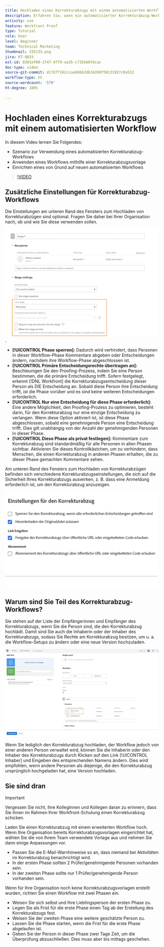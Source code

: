 ```yaml
---
title: Hochladen eines Korrekturabzugs mit einem automatisierten Workflow
description: Erfahren Sie, wann ein automatisierter Korrekturabzug-Workflow verwendet werden sollte, wie ein Workflow mit einer Korrekturabzugsvorlage angewendet werden kann und wie ein automatisierter Workflow von Grund auf neu eingerichtet wird.
activity: use
feature: Workfront Proof
type: Tutorial
role: User
level: Beginner
team: Technical Marketing
thumbnail: 335133.png
jira: KT-8833
exl-id: 8301ef00-1f47-4779-aa35-c735b66fdcac
doc-type: video
source-git-commit: d17df7162ccaab6b62db34209f50131927c0a532
workflow-type: ht
source-wordcount: '579'
ht-degree: 100%

---
```


# Hochladen eines Korrekturabzugs mit einem automatisierten Workflow

In diesem Video lernen Sie Folgendes:

* Szenario zur Verwendung eines automatisierten Korrekturabzug-Workflows
* Anwenden eines Workflows mithilfe einer Korrekturabzugsvorlage
* Einrichten eines von Grund auf neuen automatisierten Workflows

>[!VIDEO](https://video.tv.adobe.com/v/335133/?quality=12&learn=on&enablevpops)



## Zusätzliche Einstellungen für Korrekturabzug-Workflows

Die Einstellungen am unteren Rand des Fensters zum Hochladen von Korrekturabzügen sind optional. Fragen Sie daher bei Ihrer Organisation nach, ob und wie Sie diese verwenden sollen.

![Ein Bild des Fensters [!UICONTROL Neuer Korrekturabzug] mit hervorgehobenen [!UICONTROL Abschnitts-Einstellungen]](assets/additional-proof-workflow-settings.png).

* **[!UICONTROL Phase sperren]:** Dadurch wird verhindert, dass Personen in dieser Workflow-Phase Kommentare abgeben oder Entscheidungen ändern, nachdem ihre Workflow-Phase abgeschlossen ist.
* **[!UICONTROL Primäre Entscheidungsrechte übertragen an]:** Beschleunigen Sie den Proofing-Prozess, indem Sie eine Person bestimmen, die die primäre Entscheidung trifft. Sofern festgelegt, erkennt [!DNL Workfront] die Korrekturabzugsentscheidung dieser Person als DIE Entscheidung an. Sobald diese Person ihre Entscheidung trifft, ist die Phase vorüber und es sind keine weiteren Entscheidungen erforderlich.
* **[!UICONTROL Nur eine Entscheidung für diese Phase erforderlich]:** Eine andere Möglichkeit, den Proofing-Prozess zu optimieren, besteht darin, für den Korrekturabzug nur eine einzige Entscheidung zu verlangen. Wenn diese Option aktiviert ist, ist diese Phase abgeschlossen, sobald eine genehmigende Person eine Entscheidung trifft. Dies gilt unabhängig von der Anzahl der genehmigenden Personen in dieser Phase.
* **[!UICONTROL Diese Phase als privat festlegen]:** Kommentare zum Korrekturabzug sind standardmäßig für alle Personen in allen Phasen sichtbar. Aktivieren Sie dieses Kontrollkästchen, um zu verhindern, dass Menschen, die einen Korrekturabzug in anderen Phasen erhalten, die zu dieser Phase gemachten Kommentare sehen.

Am unteren Rand des Fensters zum Hochladen von Korrekturabzügen befinden sich verschiedene Korrekturabzugseinstellungen, die sich auf die Sicherheit Ihres Korrekturabzugs auswirken, z. B. dass eine Anmeldung erforderlich ist, um den Korrekturabzug anzuzeigen.

<!--
Learn more about these in the Proof settings section of the Configure a proof article.
-->

![Ein Bild des Abschnitts [!UICONTROL Korrekturabzugseinstellungen] im Fenster zum Hochladen von Korrekturabzügen.](assets/additional-proof-workflow-settings-2.png)

<!--
### Learn more
* Automated workflow overview
* Automated workflow stages overview
-->

<!--
### Guides
* Plan an advanced workflow worksheet
-->

## Warum sind Sie Teil des Korrekturabzug-Workflows?

Sie stehen auf der Liste der Empfängerinnen und Empfänger des Korrekturabzugs, wenn Sie die Person sind, die den Korrekturabzug hochlädt. Damit sind Sie auch die Inhaberin oder der Inhaber des Korrekturabzugs, sodass Sie Rechte am Korrekturabzug besitzen, um u. a. die Workflow-Setups zu ändern oder eine neue Version hochzuladen.

![Ein Bild des Fensters zum Hochladen von Korrekturabzügen, in dem die Inhaberin des Korrekturabzugs in der Empfängerliste hervorgehoben ist.](assets/proof-owner.png)

Wenn Sie lediglich den Korrekturabzug hochladen, der Workflow jedoch von einer anderen Person verwaltet wird, können Sie die Inhaberin oder den Inhaber des Korrekturabzugs durch Klicken auf den Link [!UICONTROL Inhaber] und Eingeben des entsprechenden Namens ändern. Dies wird empfohlen, wenn andere Personen als diejenige, die den Korrekturabzug ursprünglich hochgeladen hat, eine Version hochladen.

## Sie sind dran

>[!IMPORTANT]
>
>Vergessen Sie nicht, Ihre Kolleginnen und Kollegen daran zu erinnern, dass Sie ihnen im Rahmen Ihrer Workfront-Schulung einen Korrekturabzug schicken.


Laden Sie einen Korrekturabzug mit einem erweiterten Workflow hoch. Wenn Ihre Organisation bereits Korrekturabzugsvorlagen eingerichtet hat, wählen Sie die von Ihrem Team verwendete Vorlage aus und nehmen Sie dann einige Anpassungen vor.

* Passen Sie die E-Mail-Warnhinweise so an, dass niemand bei Aktivitäten im Korrekturabzug benachrichtigt wird.
* In der ersten Phase sollten 2 Prüfer/genehmigende Personen vorhanden sein.
* In der zweiten Phase sollte nur 1 Prüfer/genehmigende Person vorhanden sein.

Wenn für Ihre Organisation noch keine Korrekturabzugsvorlagen erstellt wurden, richten Sie einen Workflow mit zwei Phasen ein.

* Weisen Sie sich selbst und Ihre Lieblingsperson der ersten Phase zu.
* Legen Sie als Frist für die erste Phase einen Tag ab der Erstellung des Korrekturabzugs fest.
* Weisen Sie der zweiten Phase eine weitere geschätzte Person zu.
* Lassen Sie die Phase starten, wenn die Frist für die erste Phase abgelaufen ist.
* Geben Sie der Person in dieser Phase zwei Tage Zeit, um die Überprüfung abzuschließen. Dies muss aber bis mittags geschehen.


